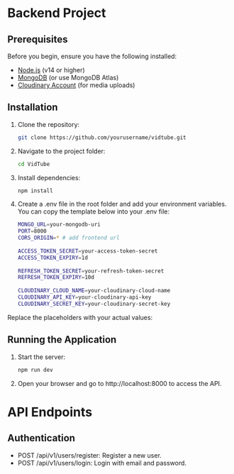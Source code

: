 # Backend Project

## Prerequisites
Before you begin, ensure you have the following installed:
- [Node.js](https://nodejs.org/) (v14 or higher)
- [MongoDB](https://www.mongodb.com/try/download/community) (or use MongoDB Atlas)
- [Cloudinary Account](https://cloudinary.com/) (for media uploads)

## Installation

1. Clone the repository:

   ```bash
   git clone https://github.com/yourusername/vidtube.git

2. Navigate to the project folder:
   ```bash
   cd VidTube

3. Install dependencies:
   ```bash
   npm install

4. Create a .env file in the root folder and add your environment variables. You can copy the template below into your .env file:
   ```bash
   MONGO_URL=your-mongodb-uri
   PORT=8000
   CORS_ORIGIN=* # add frontend url
    
   ACCESS_TOKEN_SECRET=your-access-token-secret
   ACCESS_TOKEN_EXPIRY=1d
    
   REFRESH_TOKEN_SECRET=your-refresh-token-secret
   REFRESH_TOKEN_EXPIRY=10d
    
   CLOUDINARY_CLOUD_NAME=your-cloudinary-cloud-name
   CLOUDINARY_API_KEY=your-cloudinary-api-key
   CLOUDINARY_SECRET_KEY=your-cloudinary-secret-key

Replace the placeholders with your actual values:


## Running the Application
1. Start the server:
   ```bash
   npm run dev

2. Open your browser and go to http://localhost:8000 to access the API.

# API Endpoints
## Authentication
 - POST /api/v1/users/register: Register a new user. 
 - POST /api/v1/users/login: Login with email and password.
